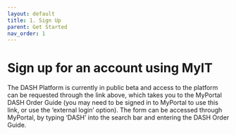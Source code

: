 ```yaml
---
layout: default
title: 1. Sign Up
parent: Get Started
nav_order: 1
---
```



# Sign up for an account using MyIT 

The DASH Platform is currently in public beta and access to the platform can be 
requested through the link above, which takes you to the MyPortal DASH Order Guide 
(you may need to be signed in to MyPortal to use this link, or use the ‘external 
login’ option). The form can be accessed through MyPortal, by typing ‘DASH’ into 
the search bar and entering the DASH Order Guide. 